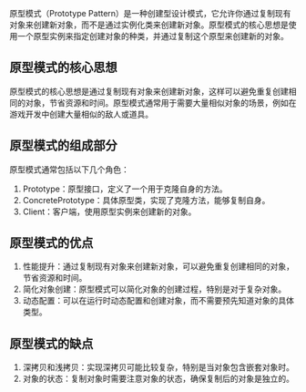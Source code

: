原型模式（Prototype Pattern）是一种创建型设计模式，它允许你通过复制现有对象来创建新对象，而不是通过实例化类来创建新对象。原型模式的核心思想是使用一个原型实例来指定创建对象的种类，并通过复制这个原型来创建新的对象。

## 原型模式的核心思想
原型模式的核心思想是通过复制现有对象来创建新对象，这样可以避免重复创建相同的对象，节省资源和时间。原型模式通常用于需要大量相似对象的场景，例如在游戏开发中创建大量相似的敌人或道具。

## 原型模式的组成部分
原型模式通常包括以下几个角色：

1. Prototype：原型接口，定义了一个用于克隆自身的方法。
2. ConcretePrototype：具体原型类，实现了克隆方法，能够复制自身。
3. Client：客户端，使用原型实例来创建新的对象。
## 原型模式的优点
1. 性能提升：通过复制现有对象来创建新对象，可以避免重复创建相同的对象，节省资源和时间。
2. 简化对象创建：原型模式可以简化对象的创建过程，特别是对于复杂对象。
3. 动态配置：可以在运行时动态配置和创建对象，而不需要预先知道对象的具体类型。
## 原型模式的缺点
1. 深拷贝和浅拷贝：实现深拷贝可能比较复杂，特别是当对象包含嵌套对象时。
2. 对象的状态：复制对象时需要注意对象的状态，确保复制后的对象是独立的。